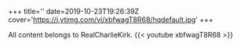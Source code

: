 +++
title=''
date=2019-10-23T19:26:39Z
cover='https://i.ytimg.com/vi/xbfwagT8R68/hqdefault.jpg'
+++

All content belongs to RealCharlieKirk.
{{< youtube xbfwagT8R68 >}}
